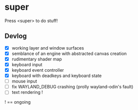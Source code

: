 # super
Press &lt;super> to do stuff!

## Devlog
- [x] working layer and window surfaces
- [x] semblance of an engine with abstracted canvas creation
- [x] rudimentary shader map
- [x] keyboard input 
- [x] keyboard event controller 
- [x] keyboard with deadkeys and keyboard state
- [ ] mouse input
- [ ] fix WAYLAND_DEBUG crashing (prolly wayland-odin's fault)
- [ ] text rendering !

! == ongoing
